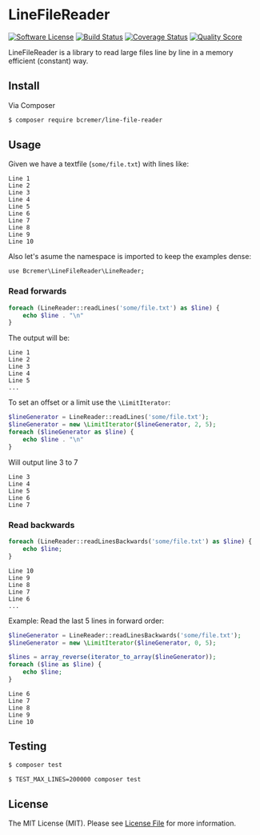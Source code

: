 # LineFileReader

[![Software License][ico-license]](LICENSE.md)
[![Build Status][ico-travis]][link-travis]
[![Coverage Status][ico-scrutinizer]][link-scrutinizer]
[![Quality Score][ico-code-quality]][link-code-quality]

LineFileReader is a library to read large files line by line in a memory efficient (constant) way.

## Install

Via Composer

```bash
$ composer require bcremer/line-file-reader
```

## Usage

Given we have a textfile (`some/file.txt`) with lines like:

```
Line 1
Line 2
Line 3
Line 4
Line 5
Line 6
Line 7
Line 8
Line 9
Line 10
```

Also let's asume the namespace is imported to keep the examples dense:

```
use Bcremer\LineFileReader\LineReader;
```

### Read forwards

```php
foreach (LineReader::readLines('some/file.txt') as $line) {
    echo $line . "\n"
}
```

The output will be:

```
Line 1
Line 2
Line 3
Line 4
Line 5
...
```

To set an offset or a limit use the `\LimitIterator`:

```php
$lineGenerator = LineReader::readLines('some/file.txt');
$lineGenerator = new \LimitIterator($lineGenerator, 2, 5);
foreach ($lineGenerator as $line) {
    echo $line . "\n"
}
```

Will output line 3 to 7

```
Line 3
Line 4
Line 5
Line 6
Line 7
```

### Read backwards

```php
foreach (LineReader::readLinesBackwards('some/file.txt') as $line) {
    echo $line;
}
```

```
Line 10
Line 9
Line 8
Line 7
Line 6
...
```

Example: Read the last 5 lines in forward order:

```php
$lineGenerator = LineReader::readLinesBackwards('some/file.txt');
$lineGenerator = new \LimitIterator($lineGenerator, 0, 5);

$lines = array_reverse(iterator_to_array($lineGenerator));
foreach ($line as $line) {
    echo $line;
}
```

```
Line 6
Line 7
Line 8
Line 9
Line 10
```

## Testing

```bash
$ composer test
```

```bash
$ TEST_MAX_LINES=200000 composer test
```

## License

The MIT License (MIT). Please see [License File](LICENSE.md) for more information.

[ico-license]: https://img.shields.io/badge/license-MIT-brightgreen.svg?style=flat-square
[ico-travis]: https://img.shields.io/travis/bcremer/LineFileReader/master.svg?style=flat-square
[ico-scrutinizer]: https://img.shields.io/scrutinizer/coverage/g/bcremer/LineFileReader.svg?style=flat-square
[ico-code-quality]: https://img.shields.io/scrutinizer/g/bcremer/LineFileReader.svg?style=flat-square

[link-travis]: https://travis-ci.org/bcremer/LineFileReader
[link-scrutinizer]: https://scrutinizer-ci.com/g/bcremer/LineFileReader/code-structure
[link-code-quality]: https://scrutinizer-ci.com/g/bcremer/LineFileReader
